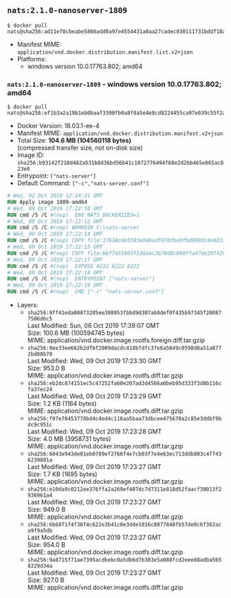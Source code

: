 ## `nats:2.1.0-nanoserver-1809`

```console
$ docker pull nats@sha256:ad11ef0cbeabe5866add0a97e4554431a0aa27cadec030111731bddf18adac91
```

-	Manifest MIME: `application/vnd.docker.distribution.manifest.list.v2+json`
-	Platforms:
	-	windows version 10.0.17763.802; amd64

### `nats:2.1.0-nanoserver-1809` - windows version 10.0.17763.802; amd64

```console
$ docker pull nats@sha256:ef1b3a2a19b1eb0baaf3390fb0a8f0a5e4e8cd8224455ca97e039c55f2ad60d8
```

-	Docker Version: 18.03.1-ee-4
-	Manifest MIME: `application/vnd.docker.distribution.manifest.v2+json`
-	Total Size: **104.6 MB (104560118 bytes)**  
	(compressed transfer size, not on-disk size)
-	Image ID: `sha256:b93142f218d482a531b8d36bd56b41c1072776494f68e2d2bb465e065ac823e0`
-	Entrypoint: `["nats-server"]`
-	Default Command: `["-c","nats-server.conf"]`

```dockerfile
# Wed, 02 Oct 2019 12:24:31 GMT
RUN Apply image 1809-amd64
# Wed, 09 Oct 2019 17:22:10 GMT
RUN cmd /S /C #(nop)  ENV NATS_DOCKERIZED=1
# Wed, 09 Oct 2019 17:22:12 GMT
RUN cmd /S /C #(nop) WORKDIR C:\nats-server
# Wed, 09 Oct 2019 17:22:14 GMT
RUN cmd /S /C #(nop) COPY file:17618c0e5593e046adf07bfbe0fbd9993c4e0231fc87eb511657fbd37d728049 in nats-server.exe 
# Wed, 09 Oct 2019 17:22:15 GMT
RUN cmd /S /C #(nop) COPY file:bbf7451965f536dac3b70d8c890ffa47de20f4293b62aa28cb0cd84498d5e7dc in nats-server.conf 
# Wed, 09 Oct 2019 17:22:17 GMT
RUN cmd /S /C #(nop)  EXPOSE 4222 6222 8222
# Wed, 09 Oct 2019 17:22:18 GMT
RUN cmd /S /C #(nop)  ENTRYPOINT ["nats-server"]
# Wed, 09 Oct 2019 17:22:19 GMT
RUN cmd /S /C #(nop)  CMD ["-c" "nats-server.conf"]
```

-	Layers:
	-	`sha256:9ff41eda08873205ee308953fbbd9d307ab8def0f435b97345f200877506d6c5`  
		Last Modified: Sun, 06 Oct 2019 17:39:07 GMT  
		Size: 100.6 MB (100594745 bytes)  
		MIME: application/vnd.docker.image.rootfs.foreign.diff.tar.gzip
	-	`sha256:9ee33ee662b2dfbf2009dacdc418bfdfc37e6a5649c0598d8a51a8772bd88b78`  
		Last Modified: Wed, 09 Oct 2019 17:23:30 GMT  
		Size: 953.0 B  
		MIME: application/vnd.docker.image.rootfs.diff.tar.gzip
	-	`sha256:eb2dc874151ec5c47252fa60e207ad3d4566a0beb95d333f3d8b116cfa37ec24`  
		Last Modified: Wed, 09 Oct 2019 17:23:29 GMT  
		Size: 1.2 KB (1164 bytes)  
		MIME: application/vnd.docker.image.rootfs.diff.tar.gzip
	-	`sha256:f97e70453778bd4c4ed4c116aa5baa73dbcee475670a2c85e3ddbf9bdc9c951c`  
		Last Modified: Wed, 09 Oct 2019 17:23:28 GMT  
		Size: 4.0 MB (3958731 bytes)  
		MIME: application/vnd.docker.image.rootfs.diff.tar.gzip
	-	`sha256:6043e943de81eb0789ef2766f4e7cb03f7e4e63ec713ddb803c4f7436239801a`  
		Last Modified: Wed, 09 Oct 2019 17:23:27 GMT  
		Size: 1.7 KB (1695 bytes)  
		MIME: application/vnd.docker.image.rootfs.diff.tar.gzip
	-	`sha256:e10da9c0212ee376ffa2a269ef407dc7d7311e818d52faacf38013f2936961a4`  
		Last Modified: Wed, 09 Oct 2019 17:23:27 GMT  
		Size: 949.0 B  
		MIME: application/vnd.docker.image.rootfs.diff.tar.gzip
	-	`sha256:6b68f1f4f38f4c622e3b41c0e3dde1016c8077848fb57de0c6f362aca9f9a5db`  
		Last Modified: Wed, 09 Oct 2019 17:23:27 GMT  
		Size: 954.0 B  
		MIME: application/vnd.docker.image.rootfs.diff.tar.gzip
	-	`sha256:9a8715f71ae7395acdbebc0a5db6d7b383e5a088fcd2eee88adba5658229d34a`  
		Last Modified: Wed, 09 Oct 2019 17:23:27 GMT  
		Size: 927.0 B  
		MIME: application/vnd.docker.image.rootfs.diff.tar.gzip
